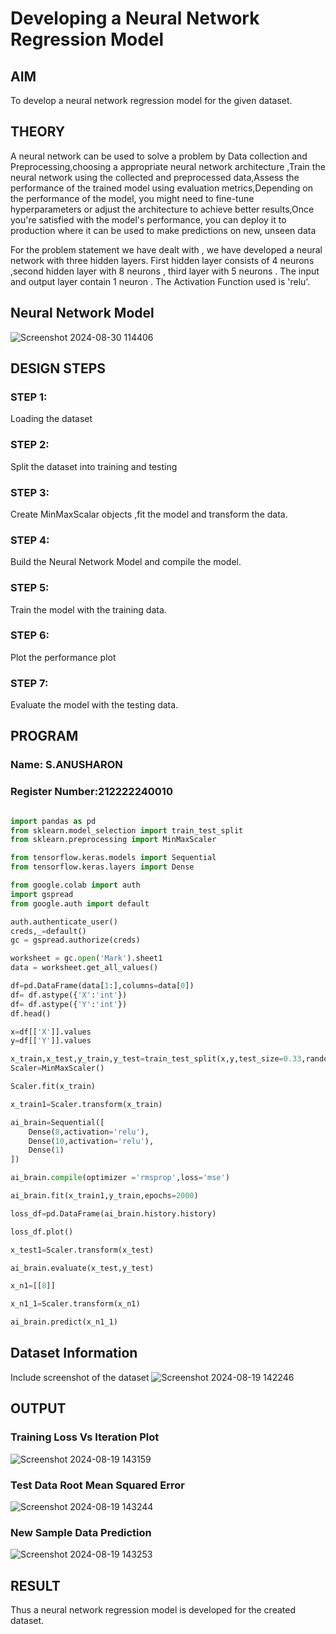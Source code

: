 # Developing a Neural Network Regression Model

## AIM

To develop a neural network regression model for the given dataset.

## THEORY
A neural network can be used to solve a problem by Data collection and Preprocessing,choosing a appropriate neural network architecture ,Train the neural network using the collected and preprocessed data,Assess the performance of the trained model using evaluation metrics,Depending on the performance of the model, you might need to fine-tune hyperparameters or adjust the architecture to achieve better results,Once you're satisfied with the model's performance, you can deploy it to production where it can be used to make predictions on new, unseen data

For the problem statement we have dealt with , we have developed a neural network with three hidden layers. First hidden layer consists of 4 neurons ,second hidden layer with 8 neurons , third layer with 5 neurons . The input and output layer contain 1 neuron . The Activation Function used is 'relu'.
## Neural Network Model
![Screenshot 2024-08-30 114406](https://github.com/user-attachments/assets/f6323f31-2c4a-4a1d-b316-26bc6f8a3797)


## DESIGN STEPS

### STEP 1:

Loading the dataset

### STEP 2:

Split the dataset into training and testing

### STEP 3:

Create MinMaxScalar objects ,fit the model and transform the data.

### STEP 4:

Build the Neural Network Model and compile the model.

### STEP 5:

Train the model with the training data.

### STEP 6:

Plot the performance plot

### STEP 7:

Evaluate the model with the testing data.

## PROGRAM
### Name: S.ANUSHARON
### Register Number:212222240010
```python

import pandas as pd
from sklearn.model_selection import train_test_split
from sklearn.preprocessing import MinMaxScaler

from tensorflow.keras.models import Sequential
from tensorflow.keras.layers import Dense

from google.colab import auth
import gspread
from google.auth import default

auth.authenticate_user()
creds,_=default()
gc = gspread.authorize(creds)

worksheet = gc.open('Mark').sheet1
data = worksheet.get_all_values()

df=pd.DataFrame(data[1:],columns=data[0])
df= df.astype({'X':'int'})
df= df.astype({'Y':'int'})
df.head()

x=df[['X']].values
y=df[['Y']].values

x_train,x_test,y_train,y_test=train_test_split(x,y,test_size=0.33,random_state=33)
Scaler=MinMaxScaler()

Scaler.fit(x_train)

x_train1=Scaler.transform(x_train)

ai_brain=Sequential([
    Dense(8,activation='relu'),
    Dense(10,activation='relu'),
    Dense(1)
])

ai_brain.compile(optimizer ='rmsprop',loss='mse')

ai_brain.fit(x_train1,y_train,epochs=2000)

loss_df=pd.DataFrame(ai_brain.history.history)

loss_df.plot()

x_test1=Scaler.transform(x_test)

ai_brain.evaluate(x_test,y_test)

x_n1=[[8]]

x_n1_1=Scaler.transform(x_n1)

ai_brain.predict(x_n1_1)

```
## Dataset Information

Include screenshot of the dataset
![Screenshot 2024-08-19 142246](https://github.com/user-attachments/assets/f6e2b544-eb6e-4f5a-8fad-a10a086eec19)


## OUTPUT

### Training Loss Vs Iteration Plot

![Screenshot 2024-08-19 143159](https://github.com/user-attachments/assets/80b0cfc8-9ff0-480e-8050-45726e5c980c)


### Test Data Root Mean Squared Error

![Screenshot 2024-08-19 143244](https://github.com/user-attachments/assets/903532d0-ef0d-45ef-a25a-0d0a1c6098b0)


### New Sample Data Prediction

![Screenshot 2024-08-19 143253](https://github.com/user-attachments/assets/1c68ee82-e3bd-49ce-a739-b3eabcad49a9)


## RESULT
Thus a neural network regression model is developed for the created dataset.
